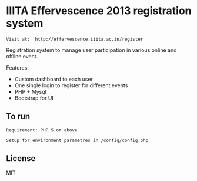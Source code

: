 IIITA Effervescence 2013 registration system
=========
```
Visit at:  http://effervescence.iiita.ac.in/register
```
Registration system to manage user participation in various online and offline event. 

Features:
  - Custom dashboard to each user
  - One single login to register for different events
  - PHP + Mysql
  - Bootstrap for UI
 

To run
------

```
Requirement: PHP 5 or above
```
```
Setup for environment parametres in /config/config.php
```
License
----

MIT
